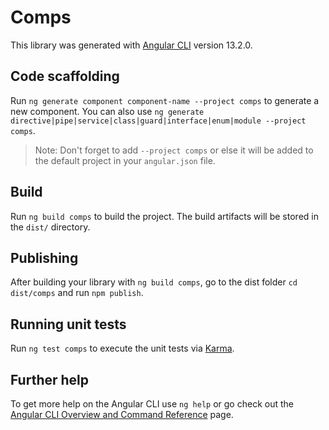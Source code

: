 # Comps

This library was generated with [Angular CLI](https://github.com/angular/angular-cli) version 13.2.0.

## Code scaffolding

Run `ng generate component component-name --project comps` to generate a new component. You can also use `ng generate directive|pipe|service|class|guard|interface|enum|module --project comps`.
> Note: Don't forget to add `--project comps` or else it will be added to the default project in your `angular.json` file. 

## Build

Run `ng build comps` to build the project. The build artifacts will be stored in the `dist/` directory.

## Publishing

After building your library with `ng build comps`, go to the dist folder `cd dist/comps` and run `npm publish`.

## Running unit tests

Run `ng test comps` to execute the unit tests via [Karma](https://karma-runner.github.io).

## Further help

To get more help on the Angular CLI use `ng help` or go check out the [Angular CLI Overview and Command Reference](https://angular.io/cli) page.
